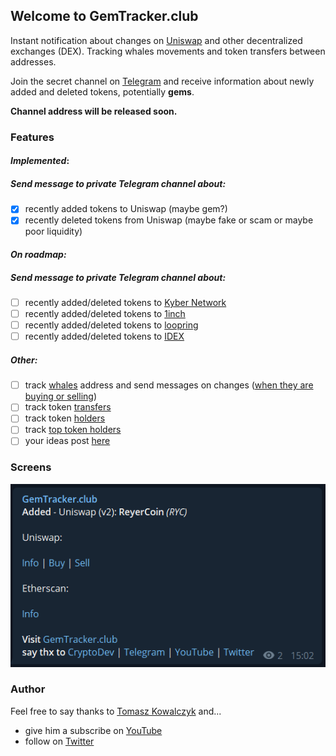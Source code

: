 ## Welcome to GemTracker.club

Instant notification about changes on [Uniswap](https://uniswap.org/) and other decentralized exchanges (DEX). Tracking whales movements and token transfers between addresses.

Join the secret channel on [Telegram](tg://join?invite=AAAAAFVYFw5YfpnyAUPhEg) and receive information about newly added and deleted tokens, potentially **gems**.

**Channel address will be released soon.**

### Features

#### *Implemented*:

##### Send message to private Telegram channel about:

- [x] recently added tokens to Uniswap (maybe gem?)
- [x] recently deleted tokens from Uniswap (maybe fake or scam or maybe poor liquidity)

#### *On roadmap:*

##### Send message to private Telegram channel about:

- [ ]  recently added/deleted tokens to [Kyber Network](https://developer.kyber.network/docs/API_ABI-RESTfulAPI/#currencies)
- [ ] recently added/deleted tokens to [1inch](https://api.1inch.exchange/v1.1/tokens)
- [ ] recently added/deleted tokens to [loopring](https://docs.loopring.io/en/dex_apis/getTokens.html)
- [ ] recently added/deleted tokens to [IDEX](https://docs.idex.market/#operation/returnCurrencies)

##### Other:

- [ ] track [whales](https://captainaltcoin.com/what-are-crypto-whales/) address and send messages on changes ([when they are buying or selling](https://github.com/EverexIO/Ethplorer/wiki/Ethplorer-API#get-address-info))
- [ ] track token [transfers](https://github.com/EverexIO/Ethplorer/wiki/Ethplorer-API#get-token-info)
- [ ] track token [holders](https://github.com/EverexIO/Ethplorer/wiki/Ethplorer-API#get-token-info)
- [ ] track [top token holders](https://github.com/EverexIO/Ethplorer/wiki/Ethplorer-API#get-top-token-holders)
- [ ] your ideas post [here](https://github.com/CryptoDevTV/GemTracker/issues)

### Screens

![Added notification](docs/images/added_info.png)

### Author

Feel free to say thanks to [Tomasz Kowalczyk](https://twitter.com/tomkowalczyk) and...

- give him a subscribe on [YouTube](https://www.youtube.com/channel/UCDAgUeYcYhnhRaK2MAQGLbw?sub_confirmation=1)
- follow on [Twitter](https://twitter.com/tomkowalczyk)

